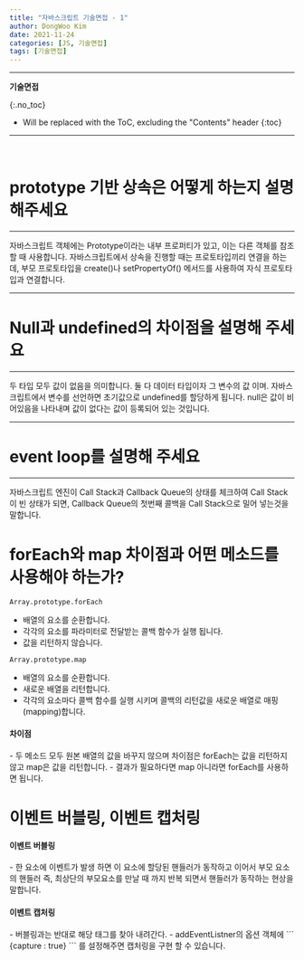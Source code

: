 ```yaml
---
title: "자바스크립트 기술면접 - 1"
author: DongWoo Kim
date: 2021-11-24
categories: [JS, 기술면접]
tags: [기술면접]
---
```


---
**기술면접**

{:.no_toc}

* Will be replaced with the ToC, excluding the "Contents" header
{:toc}
---

<br/>


# **prototype 기반 상속은 어떻게 하는지 설명해주세요**

---
자바스크립트 객체에는 Prototype이라는 내부 프로퍼티가 있고, 이는 다른 객체를 참조할 때 사용합니다. 자바스크립트에서 상속을 진행할 때는 프로토타입끼리 연결을 하는데, 부모 프로토타입을 create()나 setPropertyOf() 메서드를 사용하여 자식 프로토타입과 연결합니다.


---
# **Null과 undefined의 차이점을 설명해 주세요**

---
두 타입 모두 값이 없음을 의미합니다. 둘 다 데이터 타입이자 그 변수의 값 이며. 자바스크립트에서 변수를 선언하면 초기값으로 undefined를 할당하게 됩니다. null은 값이 비어있음을 나타내며 값이 없다는 값이 등록되어 있는 것입니다.

---
# **event loop를 설명해 주세요**
---
자바스크립트 엔진이 Call Stack과 Callback Queue의 상태를 체크하여 Call Stack이 빈 상태가 되면, Callback Queue의 첫번째 콜백을 Call Stack으로 밀어 넣는것을 말합니다.

# **forEach와 map 차이점과 어떤 메소드를 사용해야 하는가?**

``` Array.prototype.forEach ```

- 배열의 요소를 순환합니다.
- 각각의 요소를 파라미터로 전달받는 콜백 함수가 실행 됩니다.
- 값을 리턴하지 않습니다.

``` Array.prototype.map ```

- 배열의 요소를 순환합니다.
- 새로운 배열을 리턴합니다.
- 각각의 요소마다 콜백 함수를 실행 시키며 콜백의 리턴값을 새로운 배열로 매핑(mapping)합니다.

<h4>차이점</h4>
- 두 메소드 모두 원본 배열의 값을 바꾸지 않으며 차이점은 forEach는 값을 리턴하지 않고 map은 값을 리턴합니다.
- 결과가 필요하다면 map 아니라면 forEach를 사용하면 됩니다.


# **이벤트 버블링, 이벤트 캡처링**

<h4>이벤트 버블링</h4>
- 한 요소에 이벤트가 발생 하면 이 요소에 할당된 핸들러가 동작하고 이어서 부모 요소의 핸들러 즉, 최상단의 부모요소를 만날 때 까지 반복 되면서 핸들러가 동작하는 현상을 말합니다.

<h4>이벤트 캡처링</h4>
- 버블링과는 반대로 해당 태그를 찾아 내려간다.
- addEventListner의 옵션 객체에 ``` {capture : true} ``` 를 설정해주면 캡처링을 구현 할 수 있습니다.